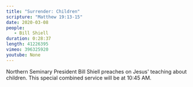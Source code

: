 ```yaml
---
title: "Surrender: Children"
scripture: "Matthew 19:13-15"
date: 2020-03-08
people:
   - Bill Shiell
duration: 0:28:37
length: 41226395
vimeo: 396325920
youtube: None
---
```


Northern Seminary President Bill Shiell preaches on Jesus' teaching about children. This special combined service will be at 10:45 AM.
